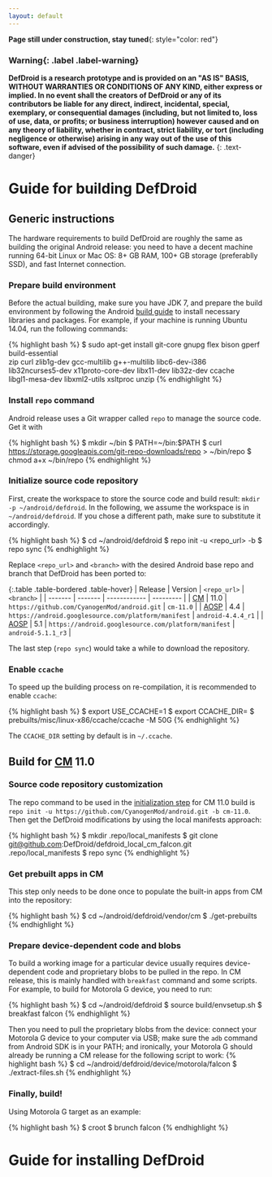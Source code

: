 ```yaml
---
layout: default
---
```

**Page still under construction, stay tuned**{: style="color: red"}

### **Warning**{: .label .label-warning}

**DefDroid is a research prototype and is provided on an "AS IS" BASIS, WITHOUT 
WARRANTIES OR CONDITIONS OF ANY KIND, either express or implied. In no event shall 
the creators of DefDroid or any of its contributors be liable for any direct, indirect, 
incidental, special, exemplary, or consequential damages (including, but not limited to, 
loss of use, data, or profits; or business interruption) however caused and on any 
theory of liability, whether in contract, strict liability, or tort (including 
negligence or otherwise) arising in any way out of the use of this software, even 
if advised of the possibility of such damage.**
{: .text-danger}

# Guide for building DefDroid

## Generic instructions
The hardware requirements to build DefDroid are roughly the same as building the original
Android release: you need to have a decent machine running 64-bit Linux or Mac OS: 8+ 
GB RAM, 100+ GB storage (preferablly SSD), and fast Internet connection.

### Prepare build environment
Before the actual building, make sure you have JDK 7, and prepare the build environment 
by following the Android [build guide](https://source.android.com/source/initializing.html) 
to install necessary libraries and packages. For example, if your machine is running 
Ubuntu 14.04, run the following commands:

{% highlight bash %}
$ sudo apt-get install git-core gnupg flex bison gperf build-essential \
  zip curl zlib1g-dev gcc-multilib g++-multilib libc6-dev-i386 \
  lib32ncurses5-dev x11proto-core-dev libx11-dev lib32z-dev ccache \
  libgl1-mesa-dev libxml2-utils xsltproc unzip
{% endhighlight %}

### Install `repo` command
Android release uses a Git wrapper called `repo` to manage the source code. Get it
with

{% highlight bash %}
$ mkdir ~/bin
$ PATH=~/bin:$PATH
$ curl https://storage.googleapis.com/git-repo-downloads/repo > ~/bin/repo
$ chmod a+x ~/bin/repo
{% endhighlight %}

### <a name="source_initialize"></a>Initialize source code repository
First, create the workspace to store the source code and build result: 
`mkdir -p ~/android/defdroid`. In the following, we assume the workspace is in 
`~/android/defdroid`. If you chose a different path, make sure to substitute it
accordingly.

{% highlight bash %}
$ cd ~/android/defdroid
$ repo init -u <repo_url> -b <branch> 
$ repo sync
{% endhighlight %}

Replace `<repo_url>` and `<branch>` with the desired Android base repo and branch
that DefDroid has been ported to:

{:.table .table-bordered .table-hover}
| Release | Version | `<repo_url>` | `<branch>` |
| ------- | ------- | ------------ | --------- |
| [CM](http://www.cyanogenmod.org) | 11.0 | `https://github.com/CyanogenMod/android.git` | `cm-11.0` |
| [AOSP](https://source.android.com/index.html) | 4.4 | `https://android.googlesource.com/platform/manifest` | `android-4.4.4_r1` |
| [AOSP](https://source.android.com/index.html) | 5.1 | `https://android.googlesource.com/platform/manifest` | `android-5.1.1_r3` |

The last step (`repo sync`) would take a while to download the repository.

### Enable `ccache`
To speed up the building process on re-compilation, it is recommended to enable
`ccache`:

{% highlight bash %}
$ export USE_CCACHE=1
$ export CCACHE_DIR=<path-to-your-cache-directory>
$ prebuilts/misc/linux-x86/ccache/ccache -M 50G
{% endhighlight %}

The `CCACHE_DIR` setting by default is in `~/.ccache`.


## Build for [CM](http://www.cyanogenmod.org) 11.0

### Source code repository customization
The repo command to be used in the [initialization step](#source_initialize) for CM 
11.0 build is `repo init -u https://github.com/CyanogenMod/android.git -b cm-11.0`.
Then get the DefDroid modifications by using the local manifests approach:

{% highlight bash %}
$ mkdir .repo/local_manifests
$ git clone git@github.com:DefDroid/defdroid_local_cm_falcon.git .repo/local_manifests
$ repo sync
{% endhighlight %}

### Get prebuilt apps in CM
This step only needs to be done once to populate the built-in apps from CM into the
repository:

{% highlight bash %}
$ cd ~/android/defdroid/vendor/cm
$ ./get-prebuilts
{% endhighlight %}

### Prepare device-dependent code and blobs
To build a working image for a particular device usually requires device-dependent code
and proprietary blobs to be pulled in the repo. In CM release, this is mainly handled 
with `breakfast` command and some scripts. For example, to build for Motorola G device, 
you need to run:

{% highlight bash %}
$ cd ~/android/defdroid
$ source build/envsetup.sh
$ breakfast falcon
{% endhighlight %}

Then you need to pull the proprietary blobs from the device: connect your Motorola G 
device to your computer via USB; make sure the `adb` command from Android SDK is in 
your PATH; and ironically, your Motorola G should already be running a CM release
for the following script to work:
{% highlight bash %}
$ cd ~/android/defdroid/device/motorola/falcon
$ ./extract-files.sh
{% endhighlight %}

### Finally, build!
Using Motorola G target as an example:

{% highlight bash %}
$ croot
$ brunch falcon
{% endhighlight %}

# Guide for installing DefDroid
